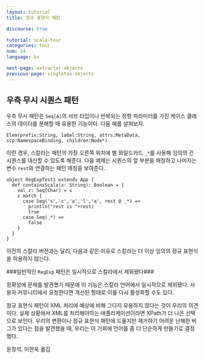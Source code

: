 ```yaml
---
layout: tutorial
title: 정규 표현식 패턴

discourse: true

tutorial: scala-tour
categories: tour
num: 14
language: ko

next-page: extractor-objects
previous-page: singleton-objects
---
```


## 우측 무시 시퀀스 패턴 ##

우측 무시 패턴은 `Seq[A]`의 서브 타입이나 반복되는 정형 파라미터를 가진 케이스 클래스의 데이터를 분해할 때 유용한 기능이다. 다음 예를 살펴보자.

    Elem(prefix:String, label:String, attrs:MetaData, scp:NamespaceBinding, children:Node*)

이런 경우, 스칼라는 패턴의 가장 오른쪽 위치에 별 와일드카드 `_*`를 사용해 임의의 긴 시퀀스를 대신할 수 있도록 해준다.
다음 예제는 시퀀스의 앞 부분을 매칭하고 나머지는 변수 `rest`와 연결하는 패턴 매칭을 보여준다.

    object RegExpTest1 extends App {
      def containsScala(x: String): Boolean = {
        val z: Seq[Char] = x
        z match {
          case Seq('s','c','a','l','a', rest @ _*) =>
            println("rest is "+rest)
            true
          case Seq(_*) =>
            false
        }
      }
    }

이전의 스칼라 버전과는 달리, 다음과 같은 이유로 스칼라는 더 이상 임의의 정규 표현식을 허용하지 않는다.

###일반적인 `RegExp` 패턴은 일시적으로 스칼라에서 제외됐다###

정확성에 문제를 발견했기 때문에 이 기능은 스칼라 언어에서 일시적으로 제외됐다. 사용자 커뮤니티에서 요청한다면 개선된 형태로 이를 다시 활성화할 수도 있다.

정규 표현식 패턴이 XML 처리에 예상에 비해 그다지 유용하지 않다는 것이 우리의 의견이다. 실제 상황에서 XML를 처리해야하는 애플리케이션이라면 XPath가 더 나은 선택으로 보인다. 우리의 변환이나 정규 표현식 패턴에 드물지만 제거하기 어려운 난해한 버그가 있다는 점을 발견했을 때, 우리는 이 기회에 언어를 좀 더 단순하게 만들기로 결정했다.

윤창석, 이한욱 옮김